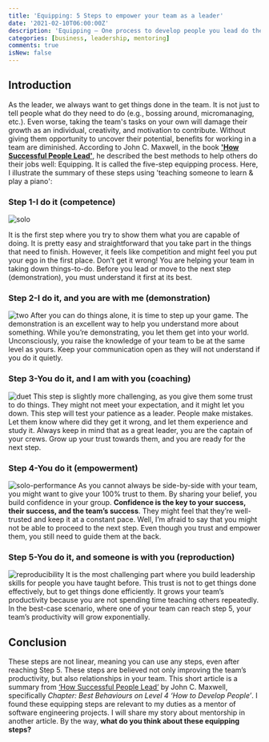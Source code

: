 ```yaml
---
title: 'Equipping: 5 Steps to empower your team as a leader'
date: '2021-02-10T06:00:00Z'
description: 'Equipping — One process to develop people you lead do their jobs well'
categories: [business, leadership, mentoring]
comments: true
isNew: false
---
```


## Introduction

As the leader, we always want to get things done in the team. It is not just to tell people what do they need to do (e.g., bossing around, micromanaging, etc.). Even worse, taking the team's tasks on your own will damage their growth as an individual, creativity, and motivation to contribute. Without giving them opportunity to uncover their potential, benefits for working in a team are diminished. According to John C. Maxwell, in the book [**'How Successful People Lead'**](https://www.amazon.com/How-Successful-People-Lead-Influence-ebook/dp/B009Z2XVZK), he described the best methods to help others do their jobs well: Equipping. It is called the five-step equipping process. Here, I illustrate the summary of these steps using 'teaching someone to learn & play a piano':

### Step 1-I do it (competence)

![solo](https://cdn.pixabay.com/photo/2016/11/21/17/39/piano-1846719_1280.jpg)

It is the first step where you try to show them what you are capable of doing. It is pretty easy and straightforward that you take part in the things that need to finish. However, it feels like competition and might feel you put your ego in the first place. Don’t get it wrong! You are helping your team in taking down things-to-do. Before you lead or move to the next step (demonstration), you must understand it first at its best.

### Step 2-I do it, and you are with me (demonstration)

![two](https://cdn.pixabay.com/photo/2018/11/08/08/41/street-3802061_1280.jpg)
After you can do things alone, it is time to step up your game. The demonstration is an excellent way to help you understand more about something. While you’re demonstrating, you let them get into your world. Unconsciously, you raise the knowledge of your team to be at the same level as yours. Keep your communication open as they will not understand if you do it quietly.

### Step 3-You do it, and I am with you (coaching)

![duet](https://cdn.pixabay.com/photo/2019/11/21/08/44/piano-4642073_1280.jpg)
This step is slightly more challenging, as you give them some trust to do things. They might not meet your expectation, and it might let you down. This step will test your patience as a leader. People make mistakes. Let them know where did they get it wrong, and let them experience and study it. Always keep in mind that as a great leader, you are the captain of your crews. Grow up your trust towards them, and you are ready for the next step.

### Step 4-You do it (empowerment)

![solo-performance](https://cdn.pixabay.com/photo/2018/04/07/21/45/people-3299715_1280.jpg)
As you cannot always be side-by-side with your team, you might want to give your 100% trust to them. By sharing your belief, you build confidence in your group. **Confidence is the key to your success, their success, and the team’s success**. They might feel that they’re well-trusted and keep it at a constant pace. Well, I’m afraid to say that you might not be able to proceed to the next step. Even though you trust and empower them, you still need to guide them at the back.

### Step 5-You do it, and someone is with you (reproduction)

![reproducibility](https://cdn.pixabay.com/photo/2020/12/12/21/31/piano-5826708_1280.jpg)
It is the most challenging part where you build leadership skills for people you have taught before. This trust is not to get things done effectively, but to get things done efficiently. It grows your team’s productivity because you are not spending time teaching others repeatedly. In the best-case scenario, where one of your team can reach step 5, your team’s productivity will grow exponentially.

## Conclusion

These steps are not linear, meaning you can use any steps, even after reaching Step 5. These steps are believed not only improving the team’s productivity, but also relationships in your team. This short article is a summary from [‘How Successful People Lead’](https://www.amazon.com/How-Successful-People-Lead-Influence-ebook/dp/B009Z2XVZK) by John C. Maxwell, specifically _Chapter: Best Behaviours on Level 4 ‘How to Develop People’_. I found these equipping steps are relevant to my duties as a mentor of software engineering projects. I will share my story about mentorship in another article. By the way, **what do you think about these equipping steps?**
